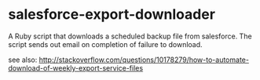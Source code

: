 salesforce-export-downloader
============================

A Ruby script that downloads a scheduled backup file from salesforce. The script sends out email on completion of failure to download.

see also: http://stackoverflow.com/questions/10178279/how-to-automate-download-of-weekly-export-service-files
